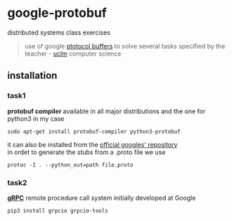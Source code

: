 # google-protobuf
distributed systems class exercises  
> use of google [ptotocol buffers](https://developers.google.com/protocol-buffers/?hl=es-419) to solve several tasks specified by the teacher - [uclm](https://www.uclm.es/) computer science  

## installation
### task1
**protobuf compiler** available in all major distributions and the one for python3 in my case
```
sudo apt-get install protobuf-compiler python3-protobuf
```
it can also be installed from the [official googles' repository](https://github.com/protocolbuffers/protobuf)    
in ordet to generate the stubs from a .proto file we use
```
protoc -I . --python_out=path file.proto
```
### task2
[**gRPC**](https://grpc.io/) remote procedure call system initially developed at Google
```
pip3 install grpcio grpcio-tools
```
